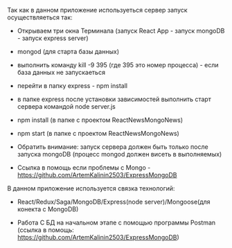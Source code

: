 Так как  в данном приложение используеться сервер запуск осуществляеться так:

- Открываем три окна Терминала (запуск React App - запуск mongoDB - запуск express server)

- mongod (для старта базы данных)

- выполнить команду kill -9 395 (где 395 это номер процесса) - если база данных не запускаеться

- перейти в папку express - npm install

- в папке express после установки зависимостей выполнить старт сервера командой node server.js

- npm install (в папке с проектом ReactNewsMongoNews)

- npm start (в папке с проектом ReactNewsMongoNews)

- Обратить внимание: запуск сервера должен быть только после запуска mongoDB (процесс mongod должен висеть в выполняемых)

- Ссылка в помощь если проблемы с Mongo - https://github.com/ArtemKalinin2503/ExpressMongoDB

В данном приложение используется связка технологий:

- React/Redux/Saga/MongoDB/Express(node server)/Mongoose(для конекта с MongoDB)

- Работа С БД на начальном этапе с помощью программы Postman (ссылка в помощь: https://github.com/ArtemKalinin2503/ExpressMongoDB) 
